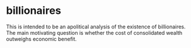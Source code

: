 # billionaires
This is intended to be an apolitical analysis of the existence of billionaires. The main motivating question is whether the cost of consolidated wealth outweighs economic benefit.
